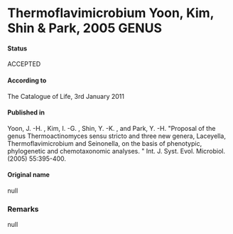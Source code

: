 # Thermoflavimicrobium Yoon, Kim, Shin & Park, 2005 GENUS

#### Status
ACCEPTED

#### According to
The Catalogue of Life, 3rd January 2011

#### Published in
Yoon, J. -H. , Kim, I. -G. , Shin, Y. -K. , and Park, Y. -H. "Proposal of the genus Thermoactinomyces sensu stricto and three new genera, Laceyella, Thermoflavimicrobium and Seinonella, on the basis of phenotypic, phylogenetic and chemotaxonomic analyses. " Int. J. Syst. Evol. Microbiol. (2005) 55:395-400.

#### Original name
null

### Remarks
null